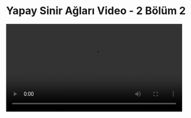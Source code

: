 # Yapay Sinir Ağları Video - 2 Bölüm 2

<video width="95%" controls>
    <source src="https://drive.google.com/uc?export=view&id=1iTYBTEiI3LV11sSoRVIqCF4q7NHq19Zt" type='video/mp4'>
</video>

